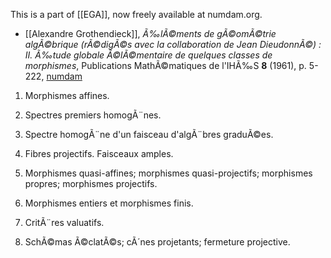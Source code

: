 This is a part of [[EGA]], now freely available at numdam.org.

* [[Alexandre Grothendieck]], _Ã‰lÃ©ments de gÃ©omÃ©trie algÃ©brique (rÃ©digÃ©s avec la collaboration de Jean DieudonnÃ©) : II. Ã‰tude globale Ã©lÃ©mentaire de quelques classes de morphismes_, Publications MathÃ©matiques de l'IHÃ‰S __8__ (1961), p. 5-222, [numdam](http://www.numdam.org/item?id=PMIHES_1961__8__5_0)

 1. Morphismes affines.

 2. Spectres premiers homogÃ¨nes.

 3. Spectre homogÃ¨ne d'un faisceau d'algÃ¨bres graduÃ©es.

 4. Fibres projectifs. Faisceaux amples.

 5. Morphismes quasi-affines; morphismes quasi-projectifs; morphismes propres;
morphismes projectifs.

 6. Morphismes entiers et morphismes finis.

 7. CritÃ¨res valuatifs.

 8. SchÃ©mas Ã©clatÃ©s; cÃ´nes projetants; fermeture projective.